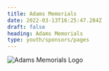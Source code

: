 ```yaml
---
title: Adams Memorials
date: 2022-03-13T16:25:47.284Z
draft: false
heading: Adams Memorials
type: youth/sponsors/pages
---
```

![Adams Memorials Logo](https://res.cloudinary.com/robinson-soccer/image/upload/v1647187952/Sponsors/adams-memorials_vdlfhc.png)